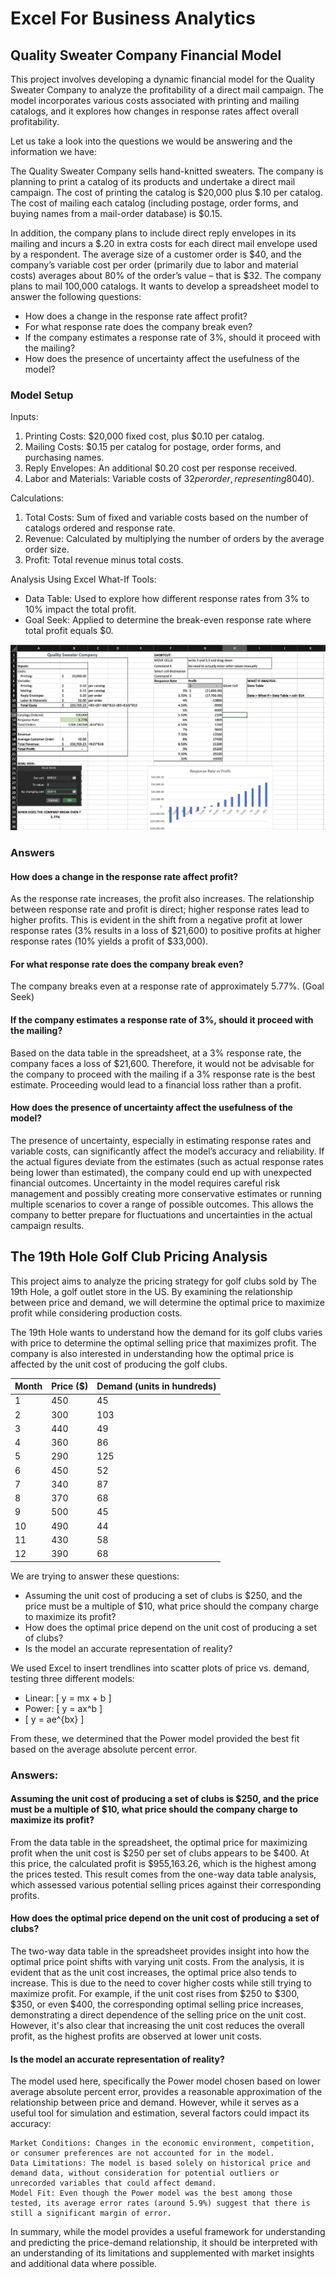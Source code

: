# Excel For Business Analytics

## Quality Sweater Company Financial Model
This project involves developing a dynamic financial model for the Quality Sweater Company to analyze the profitability of a direct mail campaign. The model incorporates various costs associated with printing and mailing catalogs, and it explores how changes in response rates affect overall profitability.

Let us take a look into the questions we would be answering and the information we have:

The Quality Sweater Company sells hand-knitted sweaters.  The company is planning to print a catalog of its products and undertake a direct mail campaign.  The cost of printing the catalog is $20,000 plus $.10 per catalog.  The cost of mailing each catalog (including postage, order forms, and buying names from a mail-order database) is $0.15. 

In addition, the company plans to include direct reply envelopes in its mailing and incurs a $.20 in extra costs for each direct mail envelope used by a respondent.  The average size of a customer order is $40, and the company’s variable cost per order (primarily due to labor and material costs) averages about 80% of the order’s value – that is $32. The company plans to mail 100,000 catalogs.  It wants to develop a spreadsheet model to answer the following questions:

* How does a change in the response rate affect profit?
* For what response rate does the company break even?
* If the company estimates a response rate of 3%, should it proceed with the mailing?
* How does the presence of uncertainty affect the usefulness of the model?  

### Model Setup

Inputs:
1. Printing Costs: $20,000 fixed cost, plus $0.10 per catalog.
2. Mailing Costs: $0.15 per catalog for postage, order forms, and purchasing names.
3. Reply Envelopes: An additional $0.20 cost per response received.
4. Labor and Materials: Variable costs of $32 per order, representing 80% of the average order size ($40).

Calculations:
1. Total Costs: Sum of fixed and variable costs based on the number of catalogs ordered and response rate.
2. Revenue: Calculated by multiplying the number of orders by the average order size.
3. Profit: Total revenue minus total costs.

Analysis Using Excel What-If Tools:
* Data Table: Used to explore how different response rates from 3% to 10% impact the total profit.
* Goal Seek: Applied to determine the break-even response rate where total profit equals $0.

![Quality Sweater Company](https://github.com/adiimated/Excel4BusinessAnalytics/blob/main/images/Quality%20Sweater%20Company.png)

### Answers

#### How does a change in the response rate affect profit?

As the response rate increases, the profit also increases. The relationship between response rate and profit is direct; higher response rates lead to higher profits. This is evident in the shift from a negative profit at lower response rates (3% results in a loss of $21,600) to positive profits at higher response rates (10% yields a profit of $33,000).

#### For what response rate does the company break even?

The company breaks even at a response rate of approximately 5.77%. (Goal Seek)

#### If the company estimates a response rate of 3%, should it proceed with the mailing?

Based on the data table in the spreadsheet, at a 3% response rate, the company faces a loss of $21,600. Therefore, it would not be advisable for the company to proceed with the mailing if a 3% response rate is the best estimate. Proceeding would lead to a financial loss rather than a profit.

#### How does the presence of uncertainty affect the usefulness of the model?

The presence of uncertainty, especially in estimating response rates and variable costs, can significantly affect the model’s accuracy and reliability. If the actual figures deviate from the estimates (such as actual response rates being lower than estimated), the company could end up with unexpected financial outcomes. Uncertainty in the model requires careful risk management and possibly creating more conservative estimates or running multiple scenarios to cover a range of possible outcomes. This allows the company to better prepare for fluctuations and uncertainties in the actual campaign results.


## The 19th Hole Golf Club Pricing Analysis
This project aims to analyze the pricing strategy for golf clubs sold by The 19th Hole, a golf outlet store in the US. By examining the relationship between price and demand, we will determine the optimal price to maximize profit while considering production costs.

The 19th Hole wants to understand how the demand for its golf clubs varies with price to determine the optimal selling price that maximizes profit. The company is also interested in understanding how the optimal price is affected by the unit cost of producing the golf clubs.

| Month | Price ($) | Demand (units in hundreds) |
|-------|-----------|----------------------------|
| 1     | 450       | 45                         |
| 2     | 300       | 103                        |
| 3     | 440       | 49                         |
| 4     | 360       | 86                         |
| 5     | 290       | 125                        |
| 6     | 450       | 52                         |
| 7     | 340       | 87                         |
| 8     | 370       | 68                         |
| 9     | 500       | 45                         |
| 10    | 490       | 44                         |
| 11    | 430       | 58                         |
| 12    | 390       | 68                         |


We are trying to answer these questions:

* Assuming the unit cost of producing a set of clubs is $250, and the price must be a multiple of $10, what price should the company charge to maximize its profit?
* How does the optimal price depend on the unit cost of producing a set of clubs?
* Is the model an accurate representation of reality?

We used Excel to insert trendlines into scatter plots of price vs. demand, testing three different models:

* Linear: \[ y = mx + b \]
* Power: \[ y = ax^b \]
* \[ y = ae^{bx} \]

From these, we determined that the Power model provided the best fit based on the average absolute percent error.

### Answers:

#### Assuming the unit cost of producing a set of clubs is $250, and the price must be a multiple of $10, what price should the company charge to maximize its profit?

From the data table in the spreadsheet, the optimal price for maximizing profit when the unit cost is $250 per set of clubs appears to be $400. At this price, the calculated profit is $955,163.26, which is the highest among the prices tested. This result comes from the one-way data table analysis, which assessed various potential selling prices against their corresponding profits.

#### How does the optimal price depend on the unit cost of producing a set of clubs?

The two-way data table in the spreadsheet provides insight into how the optimal price point shifts with varying unit costs. From the analysis, it is evident that as the unit cost increases, the optimal price also tends to increase. This is due to the need to cover higher costs while still trying to maximize profit. For example, if the unit cost rises from $250 to $300, $350, or even $400, the corresponding optimal selling price increases, demonstrating a direct dependence of the selling price on the unit cost. However, it's also clear that increasing the unit cost reduces the overall profit, as the highest profits are observed at lower unit costs.

#### Is the model an accurate representation of reality?

The model used here, specifically the Power model chosen based on lower average absolute percent error, provides a reasonable approximation of the relationship between price and demand. However, while it serves as a useful tool for simulation and estimation, several factors could impact its accuracy:

    Market Conditions: Changes in the economic environment, competition, or consumer preferences are not accounted for in the model.
    Data Limitations: The model is based solely on historical price and demand data, without consideration for potential outliers or unrecorded variables that could affect demand.
    Model Fit: Even though the Power model was the best among those tested, its average error rates (around 5.9%) suggest that there is still a significant margin of error.

In summary, while the model provides a useful framework for understanding and predicting the price-demand relationship, it should be interpreted with an understanding of its limitations and supplemented with market insights and additional data where possible.
